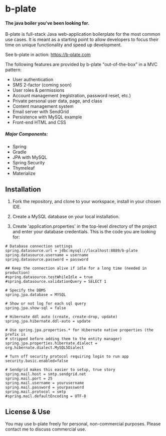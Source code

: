 # b-plate

#### The java boiler you've been looking for.

B-plate is full-stack Java web-application boilerplate for the most common use cases. It is meant as a starting point to allow developers to focus their time on unique functionality and speed up development.

See b-plate in action: https://b-plate.com

The following features are provided by b-plate "out-of-the-box" in a MVC pattern:
- User authentication
- SMS 2-factor (coming soon)
- User roles & permissions
- Account management (registration, password reset, etc.)
- Private personal user data, page, and class
- Content management system
- Email server with SendGrid
- Persistence with MySQL example
- Front-end HTML and CSS



##### Major Components:
- Spring
- Gradle
- JPA with MySQL
- Spring Security
- Thymeleaf
- Materialize


## Installation
1. Fork the repository, and clone to your workspace, install in your chosen IDE.

2. Create a MySQL database on your local installation.

3. Create 'application.properties' in the top-level directory of the project and enter your database credentials.  This is the code you are looking for:


```
# Database connection settings
spring.datasource.url = jdbc:mysql://localhost:8889/b-plate
spring.datasource.username = username
spring.datasource.password = password

## Keep the connection alive if idle for a long time (needed in production)
#spring.datasource.testWhileIdle = true
#spring.datasource.validationQuery = SELECT 1

# Specify the DBMS
spring.jpa.database = MYSQL

# Show or not log for each sql query
spring.jpa.show-sql = false

# Hibernate ddl auto (create, create-drop, update)
spring.jpa.hibernate.ddl-auto = update

# Use spring.jpa.properties.* for Hibernate native properties (the prefix is
# stripped before adding them to the entity manager)
spring.jpa.properties.hibernate.dialect = org.hibernate.dialect.MySQL5Dialect

# Turn off security protocol requiring login to run app
security.basic.enabled=false

# Sendgrid makes this easier to setup, true story
spring.mail.host = smtp.sendgrid.net
spring.mail.port = 25 
spring.mail.username = yourusername
spring.mail.password = yourpassword
spring.mail.protocol = smtp
#spring.mail.defaultEncoding = UTF-8
``` 


## License & Use
You may use b-plate freely for personal, non-commercial purposes. Please contact me to discuss commercial use.



